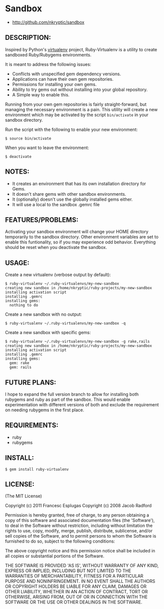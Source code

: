 Sandbox
=======

* http://github.com/nkryptic/sandbox

DESCRIPTION:
------------

Inspired by Python's [virtualenv](http://pypi.python.org/pypi/virtualenv)
project, Ruby-Virtualenv is a utility to create sandboxed Ruby/Rubygems
environments.

It is meant to address the following issues:

* Conflicts with unspecified gem dependency versions.
* Applications can have their own gem repositories.
* Permissions for installing your own gems.
* Ability to try gems out without installing into your global repository.
* A Simple way to enable this.

Running from your own gem repositories is fairly straight-forward, but
managing the necessary environment is a pain. This utility will create
a new environment which may be activated by the script `bin/activate` in
your sandbox directory.

Run the script with the following to enable your new environment:

    $ source bin/activate

When you want to leave the environment:

    $ deactivate

NOTES:
------

* It creates an environment that has its own installation directory for Gems.
* It doesn't share gems with other sandbox environments.
* It (optionally) doesn't use the globally installed gems either.
* It will use a local to the sandbox .gemrc file

FEATURES/PROBLEMS:
------------------

Activating your sandbox environment will change your HOME directory
temporarily to the sandbox directory. Other environment variables are
set to enable this funtionality, so if you may experience odd behavior.
Everything should be reset when you deactivate the sandbox.

USAGE:
------

Create a new virtualenv (verbose output by default):

    $ ruby-virtualenv ~/.ruby-virtualenvs/my-new-sandbox
    creating new sandbox in /home/nkryptic/ruby-projects/my-new-sandbox
    installing activation script
    installing .gemrc
    installing gems:
      nothing to do

Create a new sandbox with no output:

    $ ruby-virtualenv ~/.ruby-virtualenvs/my-new-sandbox -q

Create a new sandbox with specific gems:

    $ ruby-virtualenv ~/.ruby-virtualenvs/my-new-sandbox -g rake,rails
    creating new sandbox in /home/nkryptic/ruby-projects/my-new-sandbox
    installing activation script
    installing .gemrc
    installing gems:
      gem: rake
      gem: rails

FUTURE PLANS:
-------------

I hope to expand the full version branch to allow for installing both
rubygems and ruby as part of the sandbox. This would enable experimentation
with different versions of both and exclude the requirement on needing
rubygems in the first place.

REQUIREMENTS:
-------------

* ruby
* rubygems

INSTALL:
--------

    $ gem install ruby-virtualenv

LICENSE:
--------

(The MIT License)

Copyright (c) 2011 Francesc Esplugas
Copyright (c) 2008 Jacob Radford

Permission is hereby granted, free of charge, to any person obtaining
a copy of this software and associated documentation files (the
'Software'), to deal in the Software without restriction, including
without limitation the rights to use, copy, modify, merge, publish,
distribute, sublicense, and/or sell copies of the Software, and to
permit persons to whom the Software is furnished to do so, subject to
the following conditions:

The above copyright notice and this permission notice shall be
included in all copies or substantial portions of the Software.

THE SOFTWARE IS PROVIDED 'AS IS', WITHOUT WARRANTY OF ANY KIND,
EXPRESS OR IMPLIED, INCLUDING BUT NOT LIMITED TO THE WARRANTIES OF
MERCHANTABILITY, FITNESS FOR A PARTICULAR PURPOSE AND NONINFRINGEMENT.
IN NO EVENT SHALL THE AUTHORS OR COPYRIGHT HOLDERS BE LIABLE FOR ANY
CLAIM, DAMAGES OR OTHER LIABILITY, WHETHER IN AN ACTION OF CONTRACT,
TORT OR OTHERWISE, ARISING FROM, OUT OF OR IN CONNECTION WITH THE
SOFTWARE OR THE USE OR OTHER DEALINGS IN THE SOFTWARE.
